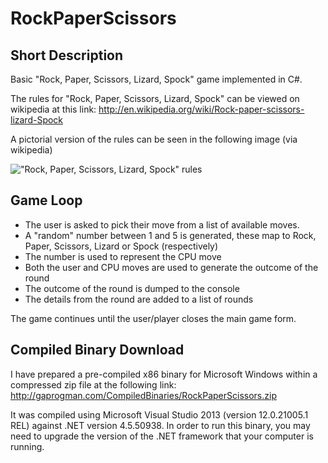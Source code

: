 RockPaperScissors
=================

Short Description
-----------------

Basic "Rock, Paper, Scissors, Lizard, Spock" game implemented in C#.

The rules for "Rock, Paper, Scissors, Lizard, Spock" can be viewed on wikipedia at this link: http://en.wikipedia.org/wiki/Rock-paper-scissors-lizard-Spock

A pictorial version of the rules can be seen in the following image (via wikipedia)

!["Rock, Paper, Scissors, Lizard, Spock" rules](http://upload.wikimedia.org/wikipedia/commons/thumb/f/fe/Rock_Paper_Scissors_Lizard_Spock_en.svg/500px-Rock_Paper_Scissors_Lizard_Spock_en.svg.png)

Game Loop
---------

* The user is asked to pick their move from a list of available moves.
* A "random" number between 1 and 5 is generated, these map to Rock, Paper, Scissors, Lizard or Spock (respectively)
* The number is used to represent the CPU move
* Both the user and CPU moves are used to generate the outcome of the round
* The outcome of the round is dumped to the console
* The details from the round are added to a list of rounds

The game continues until the user/player closes the main game form.

Compiled Binary Download
------------------------

I have prepared a pre-compiled x86 binary for Microsoft Windows within a compressed zip file at the following link: http://gaprogman.com/CompiledBinaries/RockPaperScissors.zip

It was compiled using Microsoft Visual Studio 2013 (version 12.0.21005.1 REL) against .NET version 4.5.50938. In order to run this binary, you may need to upgrade the version of the .NET framework that your computer is running.